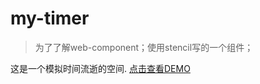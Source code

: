 # my-timer
>为了了解web-component；使用stencil写的一个组件；

这是一个模拟时间流逝的空间.
[点击查看DEMO](http://my-timer.web.bestsloth.top/www/index.html)